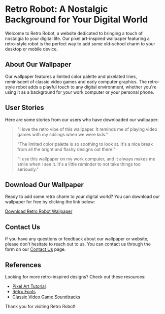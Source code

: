 <!--font:Lobster-->

# Retro Robot: A Nostalgic Background for Your Digital World

Welcome to Retro Robot, a website dedicated to bringing a touch of nostalgia to your digital life. Our pixel art-inspired wallpaper featuring a retro-style robot is the perfect way to add some old-school charm to your desktop or mobile device.

## About Our Wallpaper

Our wallpaper features a limited color palette and pixelated lines, reminiscent of classic video games and early computer graphics. The retro-style robot adds a playful touch to any digital environment, whether you're using it as a background for your work computer or your personal phone.

## User Stories

Here are some stories from our users who have downloaded our wallpaper:

> "I love the retro vibe of this wallpaper. It reminds me of playing video games with my siblings when we were kids."
>
> "The limited color palette is so soothing to look at. It's a nice break from all the bright and flashy designs out there."
>
> "I use this wallpaper on my work computer, and it always makes me smile when I see it. It's a little reminder to not take things too seriously."

## Download Our Wallpaper

Ready to add some retro charm to your digital world? You can download our wallpaper for free by clicking the link below:

[Download Retro Robot Wallpaper](#)

## Contact Us

If you have any questions or feedback about our wallpaper or website, please don't hesitate to reach out to us. You can contact us through the form on our [Contact Us](#) page.

## References

Looking for more retro-inspired designs? Check out these resources:

- [Pixel Art Tutorial](#)
- [Retro Fonts](#)
- [Classic Video Game Soundtracks](#)

Thank you for visiting Retro Robot!

<!--

Write me content for website with wallpaper which alt text is:

"A pixel art-inspired wallpaper featuring a retro-style robot, with a limited color palette and pixelated lines."

The name/title of the page should not be 1:1 copy of the alt text but rather a real content of the website which is using this wallpaper.

- Use markdown format 
- Start with heading
- Heading should be short and concise
- The content should look like a real website 
- The website should not be about the wallpaper, wallpaper is just a related background
- Heading should be contain work "wallpaper" or "background"
- Include real sections like references, contact, user stories, etc. use things relevant to the page purpose.
- Feel free to use structure like headings, bullets, numbering, blockquotes, paragraphs, horizontal lines, etc.
- You can use formatting like bold or _italic_
- You can include UTF-8 emojis
- Links should be only #hash anchors (and you can refer to the document itself)
- Do not include images


---


# Retro Robot: A Nostalgic Background for Your Digital World

Welcome to Retro Robot, a website dedicated to bringing a touch of nostalgia to your digital life. Our pixel art-inspired wallpaper featuring a retro-style robot is the perfect way to add some old-school charm to your desktop or mobile device.

## About Our Wallpaper

Our wallpaper features a limited color palette and pixelated lines, reminiscent of classic video games and early computer graphics. The retro-style robot adds a playful touch to any digital environment, whether you're using it as a background for your work computer or your personal phone.

## User Stories

Here are some stories from our users who have downloaded our wallpaper:

> "I love the retro vibe of this wallpaper. It reminds me of playing video games with my siblings when we were kids."
>
> "The limited color palette is so soothing to look at. It's a nice break from all the bright and flashy designs out there."
>
> "I use this wallpaper on my work computer, and it always makes me smile when I see it. It's a little reminder to not take things too seriously."

## Download Our Wallpaper

Ready to add some retro charm to your digital world? You can download our wallpaper for free by clicking the link below:

[Download Retro Robot Wallpaper](#)

## Contact Us

If you have any questions or feedback about our wallpaper or website, please don't hesitate to reach out to us. You can contact us through the form on our [Contact Us](#) page.

## References

Looking for more retro-inspired designs? Check out these resources:

- [Pixel Art Tutorial](#)
- [Retro Fonts](#)
- [Classic Video Game Soundtracks](#)

Thank you for visiting Retro Robot!

-->
